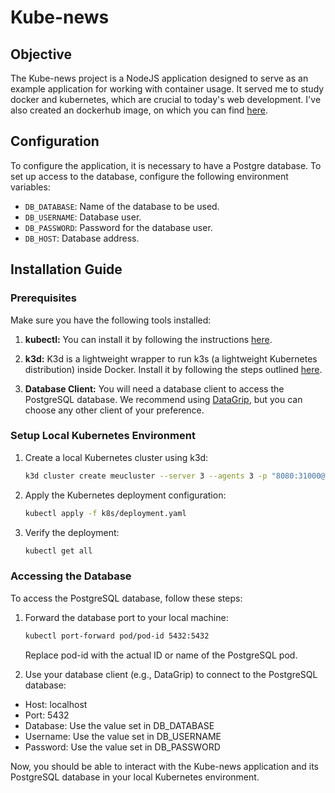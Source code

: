 # Kube-news

## Objective
The Kube-news project is a NodeJS application designed to serve as an example application for working with container usage. It served me to study docker and kubernetes, which are crucial to today's web development. I've also created an dockerhub image, on which you can find [here](https://hub.docker.com/repository/docker/lucaspa123/docker-and-k8s-study/general).

## Configuration
To configure the application, it is necessary to have a Postgre database. To set up access to the database, configure the following environment variables:

- `DB_DATABASE`: Name of the database to be used.
- `DB_USERNAME`: Database user.
- `DB_PASSWORD`: Password for the database user.
- `DB_HOST`: Database address.

## Installation Guide

### Prerequisites
Make sure you have the following tools installed:

1. **kubectl:** You can install it by following the instructions [here](https://kubernetes.io/docs/tasks/tools/install-kubectl-linux/).

2. **k3d:** K3d is a lightweight wrapper to run k3s (a lightweight Kubernetes distribution) inside Docker. Install it by following the steps outlined [here](https://k3d.io/v5.6.0/#installation).

3. **Database Client:** You will need a database client to access the PostgreSQL database. We recommend using [DataGrip](https://www.jetbrains.com/datagrip/), but you can choose any other client of your preference.

### Setup Local Kubernetes Environment

1. Create a local Kubernetes cluster using k3d:

   ```bash
   k3d cluster create meucluster --server 3 --agents 3 -p "8080:31000@loadbalancer"
   ```
2. Apply the Kubernetes deployment configuration:
    ```bash
    kubectl apply -f k8s/deployment.yaml
    ```
3. Verify the deployment:
    ```bash
    kubectl get all
    ```

### Accessing the Database

To access the PostgreSQL database, follow these steps:

1. Forward the database port to your local machine:
    ```bash
    kubectl port-forward pod/pod-id 5432:5432
    ```
    Replace pod-id with the actual ID or name of the PostgreSQL pod.

2. Use your database client (e.g., DataGrip) to connect to the PostgreSQL database:

- Host: localhost
- Port: 5432
- Database: Use the value set in DB_DATABASE
- Username: Use the value set in DB_USERNAME
- Password: Use the value set in DB_PASSWORD

Now, you should be able to interact with the Kube-news application and its PostgreSQL database in your local Kubernetes environment.